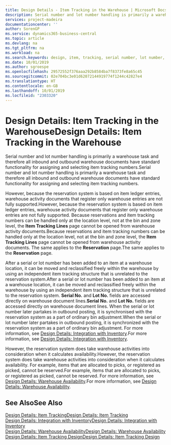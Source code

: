 ```yaml
---
title: Design Details - Item Tracking in the Warehouse | Microsoft Docs
description: Serial number and lot number handling is primarily a warehouse task and therefore all inbound and outbound warehouse documents have standard functionality for assigning and selecting item tracking numbers. However, because the reservation system is based on item ledger entries, warehouse activity documents that register only warehouse entries are not fully supported.
services: project-madeira
documentationcenter: ''
author: SorenGP
ms.service: dynamics365-business-central
ms.topic: article
ms.devlang: na
ms.tgt_pltfrm: na
ms.workload: na
ms.search.keywords: design, item, tracking, serial number, lot number, outbound documents
ms.date: 10/01/2019
ms.author: sgroespe
ms.openlocfilehash: 29572552f376aaa292b8584ba7f8373fe8a65c45
ms.sourcegitcommit: 02e704bc3e01d62072144919774f1244c42827e4
ms.translationtype: HT
ms.contentlocale: en-GB
ms.lasthandoff: 10/01/2019
ms.locfileid: "2303320"
---
```

# <a name="design-details-item-tracking-in-the-warehouse"></a><span data-ttu-id="9b2d5-104">Design Details: Item Tracking in the Warehouse</span><span class="sxs-lookup"><span data-stu-id="9b2d5-104">Design Details: Item Tracking in the Warehouse</span></span>
<span data-ttu-id="9b2d5-105">Serial number and lot number handling is primarily a warehouse task and therefore all inbound and outbound warehouse documents have standard functionality for assigning and selecting item tracking numbers.</span><span class="sxs-lookup"><span data-stu-id="9b2d5-105">Serial number and lot number handling is primarily a warehouse task and therefore all inbound and outbound warehouse documents have standard functionality for assigning and selecting item tracking numbers.</span></span>  

<span data-ttu-id="9b2d5-106">However, because the reservation system is based on item ledger entries, warehouse activity documents that register only warehouse entries are not fully supported.</span><span class="sxs-lookup"><span data-stu-id="9b2d5-106">However, because the reservation system is based on item ledger entries, warehouse activity documents that register only warehouse entries are not fully supported.</span></span> <span data-ttu-id="9b2d5-107">Because reservations and item tracking numbers can be handled only at the location level, not at the bin and zone level, the **Item Tracking Lines** page cannot be opened from warehouse activity documents.</span><span class="sxs-lookup"><span data-stu-id="9b2d5-107">Because reservations and item tracking numbers can be handled only at the location level, not at the bin and zone level, the **Item Tracking Lines** page cannot be opened from warehouse activity documents.</span></span> <span data-ttu-id="9b2d5-108">The same applies to the **Reservation** page.</span><span class="sxs-lookup"><span data-stu-id="9b2d5-108">The same applies to the **Reservation** page.</span></span>  

<span data-ttu-id="9b2d5-109">After a serial or lot number has been added to an item at a warehouse location, it can be moved and reclassified freely within the warehouse by using an independent item tracking structure that is unrelated to the reservation system.</span><span class="sxs-lookup"><span data-stu-id="9b2d5-109">After a serial or lot number has been added to an item at a warehouse location, it can be moved and reclassified freely within the warehouse by using an independent item tracking structure that is unrelated to the reservation system.</span></span> <span data-ttu-id="9b2d5-110">**Serial No.** and **Lot No.** fields are accessed directly on warehouse document lines.</span><span class="sxs-lookup"><span data-stu-id="9b2d5-110">**Serial No.** and **Lot No.** fields are accessed directly on warehouse document lines.</span></span> <span data-ttu-id="9b2d5-111">When the serial or lot number later partakes in outbound posting, it is synchronised with the reservation system as a part of ordinary bin adjustment.</span><span class="sxs-lookup"><span data-stu-id="9b2d5-111">When the serial or lot number later partakes in outbound posting, it is synchronized with the reservation system as a part of ordinary bin adjustment.</span></span> <span data-ttu-id="9b2d5-112">For more information, see [Design Details: Integration with Inventory](design-details-integration-with-inventory.md).</span><span class="sxs-lookup"><span data-stu-id="9b2d5-112">For more information, see [Design Details: Integration with Inventory](design-details-integration-with-inventory.md).</span></span>  

<span data-ttu-id="9b2d5-113">However, the reservation system does take warehouse activities into consideration when it calculates availability.</span><span class="sxs-lookup"><span data-stu-id="9b2d5-113">However, the reservation system does take warehouse activities into consideration when it calculates availability.</span></span> <span data-ttu-id="9b2d5-114">For example, items that are allocated to picks, or registered as picked, cannot be reserved.</span><span class="sxs-lookup"><span data-stu-id="9b2d5-114">For example, items that are allocated to picks, or registered as picked, cannot be reserved.</span></span> <span data-ttu-id="9b2d5-115">For more information, see [Design Details: Warehouse Availability](design-details-availability-in-the-warehouse.md).</span><span class="sxs-lookup"><span data-stu-id="9b2d5-115">For more information, see [Design Details: Warehouse Availability](design-details-availability-in-the-warehouse.md).</span></span>

## <a name="see-also"></a><span data-ttu-id="9b2d5-116">See Also</span><span class="sxs-lookup"><span data-stu-id="9b2d5-116">See Also</span></span>  
[<span data-ttu-id="9b2d5-117">Design Details: Item Tracking</span><span class="sxs-lookup"><span data-stu-id="9b2d5-117">Design Details: Item Tracking</span></span>](design-details-item-tracking.md)  
[<span data-ttu-id="9b2d5-118">Design Details: Integration with Inventory</span><span class="sxs-lookup"><span data-stu-id="9b2d5-118">Design Details: Integration with Inventory</span></span>](design-details-integration-with-inventory.md)  
[<span data-ttu-id="9b2d5-119">Design Details: Warehouse Availability</span><span class="sxs-lookup"><span data-stu-id="9b2d5-119">Design Details: Warehouse Availability</span></span>](design-details-availability-in-the-warehouse.md)  
[<span data-ttu-id="9b2d5-120">Design Details: Item Tracking Design</span><span class="sxs-lookup"><span data-stu-id="9b2d5-120">Design Details: Item Tracking Design</span></span>](design-details-item-tracking-design.md)
